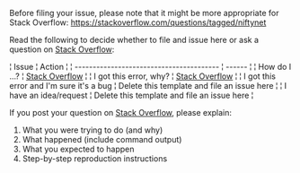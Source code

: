 Before filing your issue, please note that it might be more appropriate for Stack Overflow:
https://stackoverflow.com/questions/tagged/niftynet

Read the following to decide whether to file and issue here or ask a question on [Stack Overflow](https://stackoverflow.com/questions/tagged/niftynet):

¦ Issue                                    ¦ Action ¦
¦ ---------------------------------------- ¦ ------ ¦
¦ How do I ...?                            ¦ [Stack Overflow](https://stackoverflow.com/questions/tagged/niftynet) ¦
¦ I got this error, why?                   ¦ [Stack Overflow](https://stackoverflow.com/questions/tagged/niftynet) ¦
¦ I got this error and I'm sure it's a bug ¦ Delete this template and file an issue here ¦
¦ I have an idea/request                   ¦ Delete this template and file an issue here ¦

If you post your question on [Stack Overflow](https://stackoverflow.com/questions/tagged/niftynet), please explain:

1. What you were trying to do (and why)
2. What happened (include command output)
3. What you expected to happen
4. Step-by-step reproduction instructions
